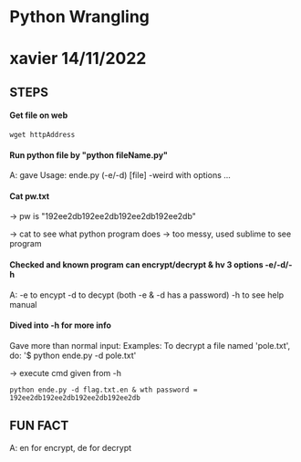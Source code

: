 # Python Wrangling

# xavier 14/11/2022

## STEPS
#### Get file on web
```
wget httpAddress
```

#### Run python file by "python fileName.py"
A: gave Usage: ende.py (-e/-d) [file] -weird with options ...


#### Cat pw.txt
-> pw is "192ee2db192ee2db192ee2db192ee2db"

-> cat to see what python program does
-> too messy, used sublime to see program

#### Checked and known program can encrypt/decrypt & hv 3 options -e/-d/-h
A:  -e to encypt
	  -d to decypt
	  (both -e & -d has a password)
	  -h to see help manual

#### Dived into -h for more info
Gave more than normal input: 
Examples:
  To decrypt a file named 'pole.txt', do: '$ python ende.py -d pole.txt'

-> execute cmd given from -h
```
python ende.py -d flag.txt.en & wth password = 192ee2db192ee2db192ee2db192ee2db
```

## FUN FACT
A: en for encrypt, de for decrypt


